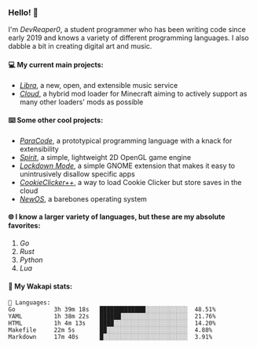 ### Hello! 👋

I'm _DevReaper0_, a student programmer who has been writing code since early 2019 and knows a variety of different programming languages. I also dabble a bit in creating digital art and music.

#### 💻 My current main projects:

-   _[Libra](https://github.com/LibraMusic)_, a new, open, and extensible music service
-   _[Cloud](https://github.com/CloudLoaderMC/CloudLoader)_, a hybrid mod loader for Minecraft aiming to actively support as many other loaders' mods as possible

#### ⌨️ Some other cool projects:

-   _[ParaCode](https://github.com/ParaCodeLang/ParaCode)_, a prototypical programming language with a knack for extensibility
-   _[Spirit](https://gitlab.com/DevReaper0/SpiritEngine)_, a simple, lightweight 2D OpenGL game engine
-   _[Lockdown Mode](https://github.com/DevReaper0/GNOME-LockdownMode)_, a simple GNOME extension that makes it easy to unintrusively disallow specific apps
-   _[CookieClicker++](https://github.com/DevReaper0/CookieClickerPlusPlus)_, a way to load Cookie Clicker but store saves in the cloud
-   _[NewOS](https://github.com/DevReaper0/NewOS)_, a barebones operating system

#### 🌐 I know a larger variety of languages, but these are my absolute favorites:

1. _Go_
2. _Rust_
3. _Python_
4. _Lua_

#### 📡 My Wakapi stats:

```text
💾 Languages:
Go           3h 39m 18s   █████████████░░░░░░░░░░░░  48.51%
YAML         1h 38m 22s   ██████░░░░░░░░░░░░░░░░░░░  21.76%
HTML         1h 4m 13s    ████░░░░░░░░░░░░░░░░░░░░░  14.20%
Makefile     22m 5s       ██░░░░░░░░░░░░░░░░░░░░░░░  4.88%
Markdown     17m 40s      █░░░░░░░░░░░░░░░░░░░░░░░░  3.91%
```
